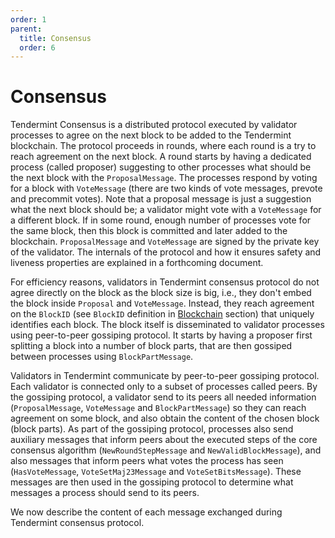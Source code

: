 ```yaml
---
order: 1
parent:
  title: Consensus
  order: 6
---
```


# Consensus

Tendermint Consensus is a distributed protocol executed by validator processes to agree on
the next block to be added to the Tendermint blockchain. The protocol proceeds in rounds, where
each round is a try to reach agreement on the next block. A round starts by having a dedicated
process (called proposer) suggesting to other processes what should be the next block with
the `ProposalMessage`.
The processes respond by voting for a block with `VoteMessage` (there are two kinds of vote
messages, prevote and precommit votes). Note that a proposal message is just a suggestion what the
next block should be; a validator might vote with a `VoteMessage` for a different block. If in some
round, enough number of processes vote for the same block, then this block is committed and later
added to the blockchain. `ProposalMessage` and `VoteMessage` are signed by the private key of the
validator. The internals of the protocol and how it ensures safety and liveness properties are
explained in a forthcoming document.

For efficiency reasons, validators in Tendermint consensus protocol do not agree directly on the
block as the block size is big, i.e., they don't embed the block inside `Proposal` and
`VoteMessage`. Instead, they reach agreement on the `BlockID` (see `BlockID` definition in
[Blockchain](https://github.com/HighStakesSwitzerland/tendermint/blob/v0.35.x/spec/core/data_structures.md#blockid) section)
that uniquely identifies each block. The block itself is
disseminated to validator processes using peer-to-peer gossiping protocol. It starts by having a
proposer first splitting a block into a number of block parts, that are then gossiped between
processes using `BlockPartMessage`.

Validators in Tendermint communicate by peer-to-peer gossiping protocol. Each validator is connected
only to a subset of processes called peers. By the gossiping protocol, a validator send to its peers
all needed information (`ProposalMessage`, `VoteMessage` and `BlockPartMessage`) so they can
reach agreement on some block, and also obtain the content of the chosen block (block parts). As
part of the gossiping protocol, processes also send auxiliary messages that inform peers about the
executed steps of the core consensus algorithm (`NewRoundStepMessage` and `NewValidBlockMessage`), and
also messages that inform peers what votes the process has seen (`HasVoteMessage`,
`VoteSetMaj23Message` and `VoteSetBitsMessage`). These messages are then used in the gossiping
protocol to determine what messages a process should send to its peers.

We now describe the content of each message exchanged during Tendermint consensus protocol.
